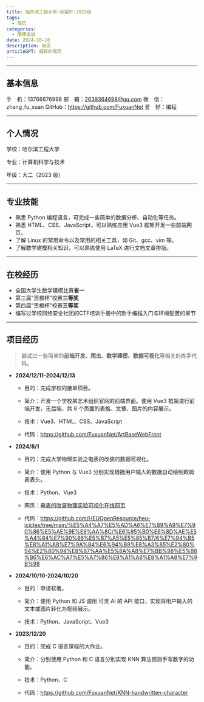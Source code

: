 ```yaml
---
title: 哈尔滨工程大学-张福轩-2023级
tags:
  - 简历
categories:
  - 随便说说
date: 2024-10-10
description: 简历
articleGPT: 福轩的简历
---
```



---
## 基本信息

手　机：13766676998
邮　箱：2639364698@qq.com
微　信：zhang_fu_xuan
GitHub：https://github.com/FuxuanNet
爱　好：编程

---

## 个人情况

学校：哈尔滨工程大学

专业：计算机科学与技术

年级：大二（2023 级）

---

## 专业技能

- 熟悉 Python 编程语言，可完成一些简单的数据分析、自动化等任务。
- 熟悉 HTML、CSS、JavaScript，可以熟练应用 Vue3 框架开发一些前端网页。
- 了解 Linux 的常用命令以及常用的相关工具，如 Git、gcc、vim 等。
- 了解数学建模相关知识，可以熟练使用 LaTeX 进行文档文章排版。

---

## 在校经历

- 全国大学生数学建模比赛**省一**
- 第三届“贡橙杯”校赛**三等奖**
- 第四届“贡橙杯”校赛**三等奖**
- 编写过学校网络安全社团的CTF培训手册中的新手编程入门与环境配置的章节

---

## 项目经历

> 尝试过一些简单的**前端开发、爬虫、数学建模、数据可视化**等相关的练手代码。

- **2024/12/11-2024/12/13**

  - 目的：完成学校的接单项目。

  - 简介：开发一个学校某艺术组织官网的前端界面。使用 Vue3 框架进行前端开发，无后端，共 8 个页面的表格、文章、图片的内容展示。

  - 技术：Vue3、HTML、CSS、JavaScript
  
  - 代码：https://github.com/FuxuanNet/ArtBaseWebFront

- **2024/8/1**

  - 目的：完成大学物理实验之电表的改装的数据可视化。

  - 简介：使用 Python 与 Vue3 分别实现根据用户输入的数据自动绘制欧姆表表头。

  - 技术：Python、Vue3
  
  - 网页：[电表的改装物理实验可视化在线网页](https://fuxuannet.github.io/ohmmeter/)
  
  - 代码：https://github.com/HEUOpenResource/heu-icicles/tree/main/%E5%A4%A7%E5%AD%A6%E7%89%A9%E7%90%86%E5%AE%9E%E9%AA%8C/%E6%95%B0%E6%8D%AE%E5%A4%84%E7%90%86%E5%B7%A5%E5%85%B7/6%E7%94%B5%E8%A1%A8%E7%9A%84%E6%94%B9%E8%A3%85%E2%80%94%E2%80%94%E8%87%AA%E5%8A%A8%E7%BB%98%E5%88%B6%E6%AC%A7%E5%A7%86%E8%A1%A8%E8%A1%A8%E7%9B%98
  
- **2024/10/10-2024/10/20**
  
  - 目的：申请软著。 
  
  - 简介：使用 Python 和 JS 调用 可灵 AI 的 API 接口，实现将用户输入的文本或图片转化为视频展示。
  
  - 技术：Python、JavaScript、Vue3

- **2023/12/20**

  -  目的：完成 C 语言课程的大作业。

  - 简介：分别使用 Python 和 C 语言分别实现 KNN 算法预测手写数字的功能。

  - 技术：Python、C

  - 代码：https://github.com/FuxuanNet/KNN-handwritten-character